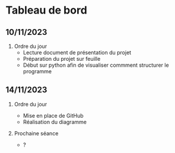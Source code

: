 # Tableau de bord

## 10/11/2023

1. Ordre du jour
    - Lecture document de présentation du projet
    - Préparation du projet sur feuille
    - Début sur python afin de visualiser commment structurer le programme

## 14/11/2023

1. Ordre du jour
    - Mise en place de GitHub
    - Réalisation du diagramme

2. Prochaine séance
    - ?

